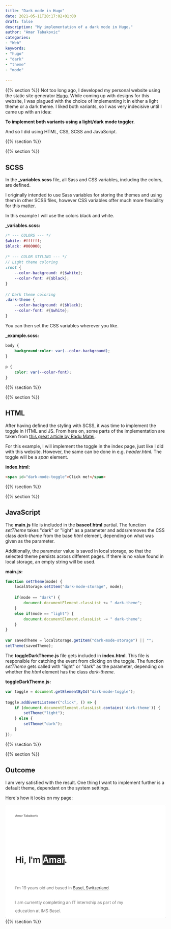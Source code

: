 ```yaml
---
title: "Dark mode in Hugo"
date: 2021-05-11T20:17:02+01:00
draft: false
description: "My implementation of a dark mode in Hugo."
author: "Amar Tabakovic"
categories: 
- "Web"
keywords:
- "hugo"
- "dark"
- "theme"
- "mode"

---
```

{{% section %}}
Not too long ago, I developed my personal website using the static site generator [Hugo](https://gohugo.io/). While coming up with designs for this website, I was plagued with the choice of implementing it in either a light theme or a dark theme. I liked both variants, so I was very indecisive until I came up with an idea: 

**To implement both variants using a light/dark mode toggler.**

And so I did using HTML, CSS, SCSS and JavaScript.

{{% /section %}}

{{% section %}}

## SCSS

In the **_variables.scss** file, all Sass and CSS variables, including the colors, are defined. 

I originally intended to use Sass variables for storing the themes and using them in other SCSS files, however CSS variables offer much more flexibility for this matter.

In this example I will use the colors black and white.

**_variables.scss:**

```scss
/* --- COLORS --- */
$white: #ffffff;
$black: #000000;

/* --- COLOR STYLING --- */
// Light theme coloring
:root {
    --color-background: #{$white};
    --color-font: #{$black};
}

// Dark theme coloring
.dark-theme {
    --color-background: #{$black};
    --color-font: #{$white};
}
```

You can then set the CSS variables wherever you like.

**_example.scss:**

```scss
body {
    background-color: var(--color-background);
}

p {
    color: var(--color-font);
}
```

{{% /section %}}

{{% section %}}
## HTML
After having defined the styling with SCSS, it was time to implement the toggle in HTML and JS. From here on, some parts of the implementation are taken from [this great article by Radu Matei](https://radu-matei.com/blog/dark-mode/).

For this example, I will implement the toggle in the index page, just like I did with this website. However, the same can be done in e.g. *header.html*. The toggle will be a *span* element.

**index.html:**

```html
<span id="dark-mode-toggle">Click me!</span>
```
{{% /section %}}

{{% section %}}
## JavaScript

The **main.js** file is included in the **baseof.html** partial. The function *setTheme* takes "dark" or "light" as a parameter and adds/removes the CSS class *dark-theme* from the base *html* element, depending on what was given as the parameter. 

Additionally, the parameter value is saved in local storage, so that the selected theme persists across different pages. If there is no value found in local storage, an empty string will be used.

**main.js:**

```javascript
function setTheme(mode) {
    localStorage.setItem("dark-mode-storage", mode);

    if(mode == "dark") {
        document.documentElement.classList += " dark-theme";
    }
    else if(mode == "light") {
        document.documentElement.classList -= " dark-theme";
    }
}

var savedTheme = localStorage.getItem("dark-mode-storage") || "";
setTheme(savedTheme);
```

The **toggleDarkTheme.js** file gets included in **index.html**. This file is responsible for catching the event from clicking on the toggle. The function *setTheme* gets called with "light" or "dark" as the parameter, depending on whether the *html* element has the class *dark-theme*.

**toggleDarkTheme.js:**

```javascript
var toggle = document.getElementById("dark-mode-toggle");

toggle.addEventListener("click", () => {
    if (document.documentElement.classList.contains('dark-theme')) {
        setTheme("light");
    } else {
        setTheme("dark");
    }
});
```

{{% /section %}}

{{% section %}}
## Outcome

I am very satisfied with the result. One thing I want to implement further is a default theme, dependant on the system settings.

Here's how it looks on my page:

![My site](imgs/amar-site-dark.gif)
{{% /section %}}



